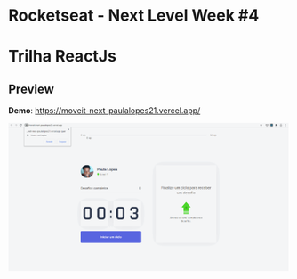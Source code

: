 # Rocketseat - Next Level Week #4
# Trilha ReactJs

## Preview
**Demo**: https://moveit-next-paulalopes21.vercel.app/

[![N|Moveit](https://github.com/paulalopes21/nlw4-moveit-next/blob/main/public/moveit.gif)](https://nodesource.com/products/nsolid)

